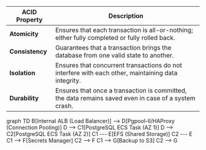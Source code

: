 | **ACID Property** | **Description**                                                                                       |
|--------------------|-------------------------------------------------------------------------------------------------------|
| **Atomicity**      | Ensures that each transaction is all-or-nothing; either fully completed or fully rolled back.        |
| **Consistency**    | Guarantees that a transaction brings the database from one valid state to another.                   |
| **Isolation**      | Ensures that concurrent transactions do not interfere with each other, maintaining data integrity.    |
| **Durability**     | Ensures that once a transaction is committed, the data remains saved even in case of a system crash. |


graph TD
    B[Internal ALB (Load Balancer)] --> D[Pgpool-II/HAProxy (Connection Pooling)]
    D --> C1[PostgreSQL ECS Task (AZ 1)]
    D --> C2[PostgreSQL ECS Task (AZ 2)]
    C1 --- E[EFS (Shared Storage)]
    C2 --- E
    C1 --> F[Secrets Manager]
    C2 --> F
    C1 --> G[Backup to S3]
    C2 --> G
